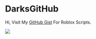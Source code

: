 # DarksGitHub
Hi, Visit My [GitHub Gist](https://gist.github.com/DarksGitHub) For Roblox Scripts.

[](https://github.com/Kosmos-Studios)
![](https://user-images.githubusercontent.com/108237499/219493564-f0aca929-2d3f-4c85-9217-f300f8e159a0.png)
<!---
DarksGitHub/DarksGitHub is a ✨ special ✨ repository because its `README.md` (this file) appears on your GitHub profile.
You can click the Preview link to take a look at your changes.
--->
